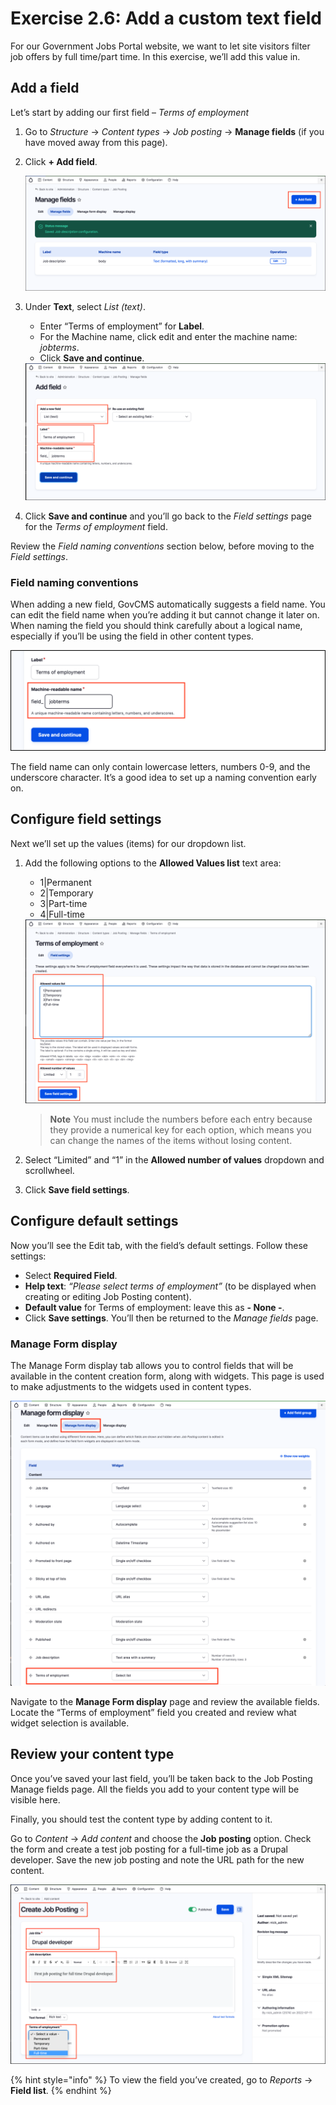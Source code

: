 # Exercise 2.6: Add a custom text field

For our Government Jobs Portal website, we want to let site visitors filter job offers by full time/part time. In this exercise, we’ll add this value in.

## Add a field

Let’s start by adding our first field – _Terms of employment_

1. Go to _Structure_ → _Content types_ → _Job posting_ → **Manage fields** (if you have moved away from this page).
2.  Click **+ Add field**.

    <img src="../.gitbook/assets/Ex-2-6-Add-Field-1.png" alt="Image of add Field" data-size="original">
3.  Under **Text**, select _List (text)_.

    * Enter “Terms of employment” for **Label**.
    * For the Machine name, click edit and enter the machine name: _jobterms_.
    * Click **Save and continue**.

    <img src="../.gitbook/assets/Ex-2-6-Add-Field-2.png" alt="Image of add Field" data-size="original">
4. Click **Save and continue** and you’ll go back to the _Field settings_ page for the _Terms of employment_ field.

Review the _Field naming conventions_ section below, before moving to the _Field settings_.

### Field naming conventions

When adding a new field, GovCMS automatically suggests a field name. You can edit the field name when you’re adding it but cannot change it later on. When naming the field you should think carefully about a logical name, especially if you’ll be using the field in other content types.

![Image of auto suggested field name](../.gitbook/assets/Ex-2-6-Add-Field-3.png)

The field name can only contain lowercase letters, numbers 0-9, and the underscore character. It’s a good idea to set up a naming convention early on.

## Configure field settings

Next we’ll set up the values (items) for our dropdown list.

1.  Add the following options to the **Allowed Values list** text area:

    * 1|Permanent
    * 2|Temporary
    * 3|Part-time
    * 4|Full-time

    <img src="../.gitbook/assets/Ex-2-6-Add-Field-4.png" alt="Image of allowed values list" data-size="original">

    > **Note** You must include the numbers before each entry because they provide a numerical key for each option, which means you can change the names of the items without losing content.
2. Select “Limited” and “1” in the **Allowed number of values** dropdown and scrollwheel.
3. Click **Save field settings**.

## Configure default settings

Now you’ll see the Edit tab, with the field’s default settings. Follow these settings:

* Select **Required Field**.
* **Help text**: _“Please select terms of employment”_ (to be displayed when creating or editing Job Posting content).
* **Default value** for Terms of employment: leave this as **- None -**.
* Click **Save settings**. You’ll then be returned to the _Manage fields_ page.

### Manage Form display

The Manage Form display tab allows you to control fields that will be available in the content creation form, along with widgets. This page is used to make adjustments to the widgets used in content types.

![Image of Manage Form display](../.gitbook/assets/Ex-2-6-Add-Field-5.png)

Navigate to the **Manage Form display** page and review the available fields. Locate the “Terms of employment” field you created and review what widget selection is available.

## Review your content type

Once you’ve saved your last field, you’ll be taken back to the Job Posting Manage fields page. All the fields you add to your content type will be visible here.

Finally, you should test the content type by adding content to it.

Go to _Content_ → _Add content_ and choose the **Job posting** option. Check the form and create a test job posting for a full-time job as a Drupal developer. Save the new job posting and note the URL path for the new content.

![Image of Manage Form display](../.gitbook/assets/Ex-2-6-Add-Field-6.png)

{% hint style="info" %}
To view the field you’ve created, go to _Reports_ → **Field list**.
{% endhint %}
